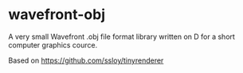 ﻿wavefront-obj
=============

A very small Wavefront .obj file format library written on D
for a short computer graphics cource.

Based on https://github.com/ssloy/tinyrenderer
